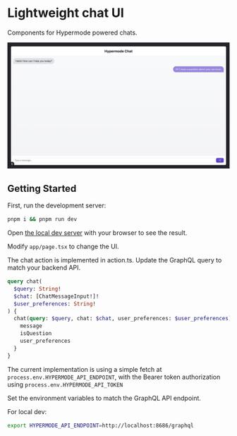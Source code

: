# Lightweight chat UI

Components for Hypermode powered chats.

![chat UI](image.png)

## Getting Started

First, run the development server:

```bash
pnpm i && pnpm run dev
```

Open [the local dev server](http://localhost:3000) with your browser to see the result.

Modify `app/page.tsx` to change the UI.

The chat action is implemented in action.ts. Update the GraphQL query to match your backend API.

```graphql
query chat(
  $query: String!
  $chat: [ChatMessageInput!]!
  $user_preferences: String!
) {
  chat(query: $query, chat: $chat, user_preferences: $user_preferences) {
    message
    isQuestion
    user_preferences
  }
}
```

The current implementation is using a simple fetch at `process.env.HYPERMODE_API_ENDPOINT`, with the
Bearer token authorization using `process.env.HYPERMODE_API_TOKEN`

Set the environment variables to match the GraphQL API endpoint.

For local dev:

```bash
export HYPERMODE_API_ENDPOINT=http://localhost:8686/graphql
```
